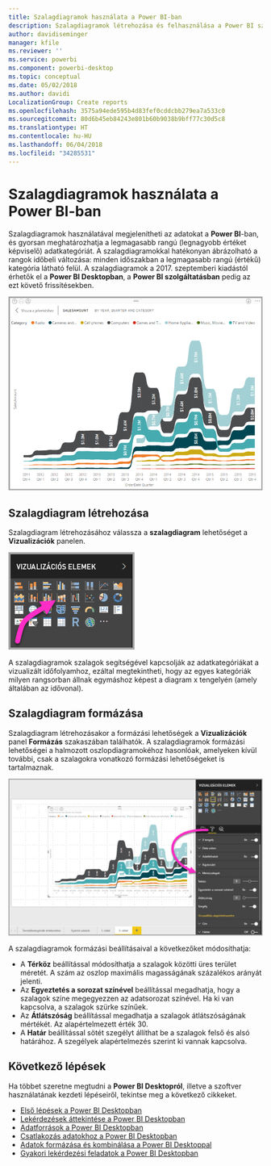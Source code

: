 ```yaml
---
title: Szalagdiagramok használata a Power BI-ban
description: Szalagdiagramok létrehozása és felhasználása a Power BI szolgáltatásban és a Power BI Desktopban
author: davidiseminger
manager: kfile
ms.reviewer: ''
ms.service: powerbi
ms.component: powerbi-desktop
ms.topic: conceptual
ms.date: 05/02/2018
ms.author: davidi
LocalizationGroup: Create reports
ms.openlocfilehash: 3575a94ede595b4d83fef0cddcbb279ea7a533c0
ms.sourcegitcommit: 80d6b45eb84243e801b60b9038b9bff77c30d5c8
ms.translationtype: HT
ms.contentlocale: hu-HU
ms.lasthandoff: 06/04/2018
ms.locfileid: "34285531"
---
```

# <a name="use-ribbon-charts-in-power-bi"></a>Szalagdiagramok használata a Power BI-ban
Szalagdiagramok használatával megjelenítheti az adatokat a **Power BI**-ban, és gyorsan meghatározhatja a legmagasabb rangú (legnagyobb értéket képviselő) adatkategóriát. A szalagdiagramokkal hatékonyan ábrázolható a rangok időbeli változása: minden időszakban a legmagasabb rangú (értékű) kategória látható felül. A szalagdiagramok a 2017. szeptemberi kiadástól érhetők el a **Power BI Desktopban**, a **Power BI szolgáltatásban** pedig az ezt követő frissítésekben.

![](media/desktop-ribbon-charts/ribbon-charts_01.png)

## <a name="create-a-ribbon-chart"></a>Szalagdiagram létrehozása
Szalagdiagram létrehozásához válassza a **szalagdiagram** lehetőséget a **Vizualizációk** panelen.

![](media/desktop-ribbon-charts/ribbon-charts_02.png)

A szalagdiagramok szalagok segítségével kapcsolják az adatkategóriákat a vizualizált időfolyamhoz, ezáltal megtekintheti, hogy az egyes kategóriák milyen rangsorban állnak egymáshoz képest a diagram x tengelyén (amely általában az idővonal).

## <a name="format-a-ribbon-chart"></a>Szalagdiagram formázása
Szalagdiagram létrehozásakor a formázási lehetőségek a **Vizualizációk** panel **Formázás** szakaszában találhatók. A szalagdiagramok formázási lehetőségei a halmozott oszlopdiagramokéhoz hasonlóak, amelyeken kívül további, csak a szalagokra vonatkozó formázási lehetőségeket is tartalmaznak.

![](media/desktop-ribbon-charts/ribbon-charts_03.png)

A szalagdiagramok formázási beállításaival a következőket módosíthatja:

* A **Térköz** beállítással módosíthatja a szalagok közötti üres terület méretét. A szám az oszlop maximális magasságának százalékos arányát jelenti.
* Az **Egyeztetés a sorozat színével** beállítással megadhatja, hogy a szalagok színe megegyezzen az adatsorozat színével. Ha ki van kapcsolva, a szalagok szürke színűek.
* Az **Átlátszóság** beállítással megadhatja a szalagok átlátszóságának mértékét. Az alapértelmezett érték 30.
* A **Határ** beállítással sötét szegélyt állíthat be a szalagok felső és alsó határához. A szegélyek alapértelmezés szerint ki vannak kapcsolva.

## <a name="next-steps"></a>Következő lépések
Ha többet szeretne megtudni a **Power BI Desktopról**, illetve a szoftver használatának kezdeti lépéseiről, tekintse meg a következő cikkeket.

* [Első lépések a Power BI Desktopban](desktop-getting-started.md)
* [Lekérdezések áttekintése a Power BI Desktopban](desktop-query-overview.md)
* [Adatforrások a Power BI Desktopban](desktop-data-sources.md)
* [Csatlakozás adatokhoz a Power BI Desktopban](desktop-connect-to-data.md)
* [Adatok formázása és kombinálása a Power BI Desktoppal](desktop-shape-and-combine-data.md)
* [Gyakori lekérdezési feladatok a Power BI Desktopban](desktop-common-query-tasks.md)   

